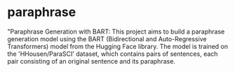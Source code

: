 # paraphrase
"Paraphrase Generation with BART: This project aims to build a paraphrase generation model using the BART (Bidirectional and Auto-Regressive Transformers) model from the Hugging Face library. The model is trained on the 'HHousen/ParaSCI' dataset, which contains pairs of sentences, each pair consisting of an original sentence and its paraphrase.

